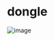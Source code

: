# dongle

![image](https://github.com/derekwheee/dongle/assets/1072711/cf90dfb0-a14d-4cd7-a1fd-e93f3f37c6fc)
